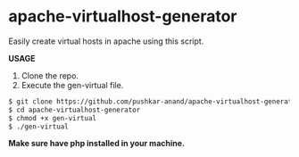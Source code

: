 # apache-virtualhost-generator
Easily create virtual hosts in apache using this script.

**USAGE**
1. Clone the repo.
2. Execute the gen-virtual file.

```bash
$ git clone https://github.com/pushkar-anand/apache-virtualhost-generator.git
$ cd apache-virtualhost-generator
$ chmod +x gen-virtual
$ ./gen-virtual
```
**Make sure have php installed in your machine.**
